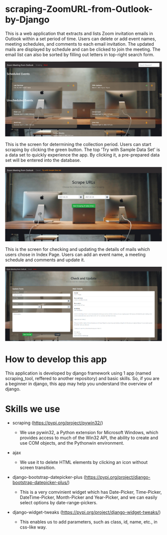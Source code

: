 # scraping-ZoomURL-from-Outlook-by-Django

This is a web application that extracts and lists Zoom invitation emails in Outlook within a set period of time. Users can delete or add event names, meeting schedules, and comments to each email invitation. The updated mails are displayed by schedule and can be clicked to join the meeting. The email list can also be sorted by filling out letters in top-right search form.

![Index Screen](images_for_README/index.png)


This is the screen for determining the collection period. Users can start scraping by clicking the green button.
The top 'Try with Sample Data Set' is a data set to quickly experience the app. By clicking it, a pre-prepared data set will be entered into the database.

![Scrape Screen](images_for_README/scrape.png)


This is the screen for checking and updating the details of mails which users chose in Index Page. Users can add an event name, a meeting schedule and comments and update it.

![Update Screen](images_for_README/update.png)


# How to develop this app

This application is developed by django framework using 1 app (named scraping_tool, reffered to another repository) and basic skills. So, if you are a beginner in django, this app may help you understand the overview of django.

# Skills we use

- scraping (https://pypi.org/project/pywin32/)
    - We use pywin32, a Python extension for Microsoft Windows, which provides access to much of the Win32 API, the ability to create and use COM objects, and the Pythonwin environment.
    
- ajax
    - We use it to delete HTML elements by clicking an icon without screen transition.
    
- django-bootstrap-datepicker-plus (https://pypi.org/project/django-bootstrap-datepicker-plus/)
    - This is a very comvinient widget which has Date-Picker, Time-Picker, DateTime-Picker, Month-Picker and Year-Picker, and we can easily select options by date-range-pickers.

- django-widget-tweaks (https://pypi.org/project/django-widget-tweaks/)
    - This enables us to add parameters, such as class, id, name, etc., in css-like way.










